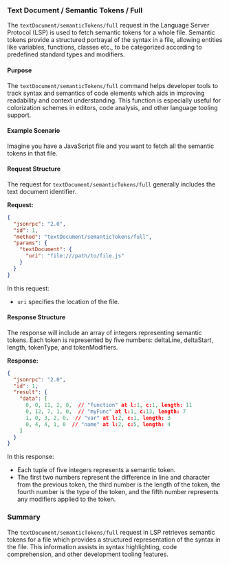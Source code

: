 ### Text Document / Semantic Tokens / Full

The `textDocument/semanticTokens/full` request in the Language Server Protocol (LSP) is used to fetch semantic tokens for a whole file. Semantic tokens provide a structured portrayal of the syntax in a file, allowing entities like variables, functions, classes etc., to be categorized according to predefined standard types and modifiers.

#### Purpose

The `textDocument/semanticTokens/full` command helps developer tools to track syntax and semantics of code elements which aids in improving readability and context understanding. This function is especially useful for colorization schemes in editors, code analysis, and other language tooling support.

#### Example Scenario

Imagine you have a JavaScript file and you want to fetch all the semantic tokens in that file.

#### Request Structure

The request for `textDocument/semanticTokens/full` generally includes the text document identifier.

**Request:**

```json
{
  "jsonrpc": "2.0",
  "id": 1,
  "method": "textDocument/semanticTokens/full",
  "params": {
    "textDocument": {
      "uri": "file:///path/to/file.js"
    }
  }
}
```

In this request:
- `uri` specifies the location of the file.

#### Response Structure

The response will include an array of integers representing semantic tokens. Each token is represented by five numbers: deltaLine, deltaStart, length, tokenType, and tokenModifiers.

**Response:**

```json
{
  "jsonrpc": "2.0",
  "id": 1,
  "result": {
    "data": [
      0, 0, 11, 2, 0,  // "function" at l:1, c:1, length: 11
      0, 12, 7, 1, 0,  // "myFunc" at l:1, c:13, length: 7
      1, 0, 3, 2, 0,  // "var" at l:2, c:1, length: 3
      0, 4, 4, 1, 0  // "name" at l:2, c:5, length: 4
    ]
  }
}
```

In this response:
- Each tuple of five integers represents a semantic token.
- The first two numbers represent the difference in line and character from the previous token, the third number is the length of the token, the fourth number is the type of the token, and the fifth number represents any modifiers applied to the token.

### Summary

The `textDocument/semanticTokens/full` request in LSP retrieves semantic tokens for a file which provides a structured representation of the syntax in the file. This information assists in syntax highlighting, code comprehension, and other development tooling features.